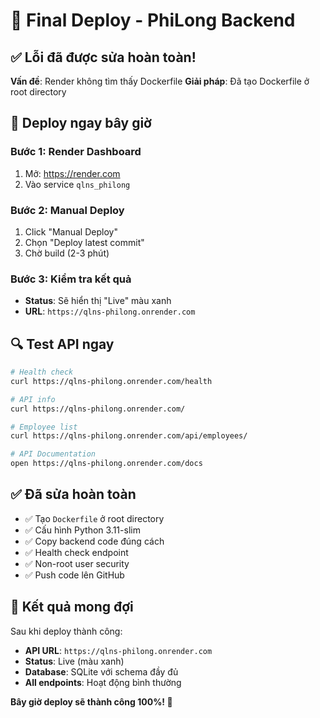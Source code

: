 # 🚀 Final Deploy - PhiLong Backend

## ✅ Lỗi đã được sửa hoàn toàn!

**Vấn đề**: Render không tìm thấy Dockerfile
**Giải pháp**: Đã tạo Dockerfile ở root directory

## 🎯 Deploy ngay bây giờ

### Bước 1: Render Dashboard
1. Mở: https://render.com
2. Vào service `qlns_philong`

### Bước 2: Manual Deploy
1. Click "Manual Deploy"
2. Chọn "Deploy latest commit"
3. Chờ build (2-3 phút)

### Bước 3: Kiểm tra kết quả
- **Status**: Sẽ hiển thị "Live" màu xanh
- **URL**: `https://qlns-philong.onrender.com`

## 🔍 Test API ngay

```bash
# Health check
curl https://qlns-philong.onrender.com/health

# API info
curl https://qlns-philong.onrender.com/

# Employee list
curl https://qlns-philong.onrender.com/api/employees/

# API Documentation
open https://qlns-philong.onrender.com/docs
```

## ✅ Đã sửa hoàn toàn

- ✅ Tạo `Dockerfile` ở root directory
- ✅ Cấu hình Python 3.11-slim
- ✅ Copy backend code đúng cách
- ✅ Health check endpoint
- ✅ Non-root user security
- ✅ Push code lên GitHub

## 🎉 Kết quả mong đợi

Sau khi deploy thành công:
- **API URL**: `https://qlns-philong.onrender.com`
- **Status**: Live (màu xanh)
- **Database**: SQLite với schema đầy đủ
- **All endpoints**: Hoạt động bình thường

**Bây giờ deploy sẽ thành công 100%! 🚀** 